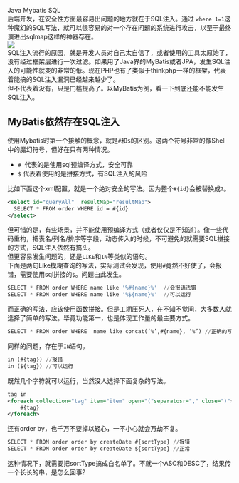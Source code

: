 Java Mybatis SQL<br />后端开发，在安全性方面最容易出问题的地方就在于SQL注入。通过 `where 1=1`这种魔幻的SQL写法，就可以很容易的对一个存在问题的系统进行攻击，以至于最终演进出sqlmap这样的神器存在。<br />![](https://cdn.nlark.com/yuque/0/2021/webp/396745/1618995784448-c9aec840-df89-46b7-8136-320691865157.webp#clientId=u6c27244c-d468-4&from=paste&id=uc9e61781&originHeight=140&originWidth=140&originalType=url&status=done&style=none&taskId=uc72676e3-0156-48b3-88b0-56cd2d346a6)<br />SQL注入流行的原因，就是开发人员对自己太自信了，或者使用的工具太原始了，没有经过框架层进行一次过滤。如果用了Java界的MyBatis或者JPA，发生SQL注入的可能性就变的非常的低。现在PHP也有了类似于thinkphp一样的框架，代表着能搞的SQL注入漏洞已经越来越少了。<br />但不代表着没有，只是门槛提高了。以MyBatis为例，看一下到底还能不能发生SQL注入。
<a name="fOtih"></a>
## MyBatis依然存在SQL注入
使用Mybatis时第一个接触的概念，就是`#`和`$`的区别。这两个符号非常的像Shell中的魔幻符号，但好在只有两种情况。

- `#`  代表的是使用sql预编译方式，安全可靠
- `$` 代表着使用的是拼接方式，有SQL注入的风险

比如下面这个xml配置，就是一个绝对安全的写法。因为整个`#{id}`会被替换成`?`。
```xml
<select id="queryAll"  resultMap="resultMap">
  SELECT * FROM order WHERE id = #{id}
</select>
```
但可惜的是，有些场景，并不能使用预编译方式（或者仅仅是不知道）。像一些代码重构，把表名/列名/排序等字段，动态传入的时候，不可避免的就需要SQL拼接的方式，SQL注入依然有搞头。<br />但更容易发生问题的，还是`LIKE`和`IN`等类似的语句。<br />下面是两句Like模糊查询的写法，实际测试会发现，使用`#`竟然不好使了，会报错，需要使用sql拼接的`$`。问题由此发生。
```sql
SELECT * FROM order WHERE name like '%#{name}%'  //会报语法错
SELECT * FROM order WHERE name like '%${name}%'  //可以运行
```
而正确的写法，应该使用函数拼接。但是工期压死人，在不知不觉间，大多数人就选择了简单的写法。毕竟功能第一，也是体现工作量的最主要方式。
```sql
SELECT * FROM order WHERE  name like concat(‘%’,#{name}, ‘%’) //正确的写法
```
同样的问题，存在于`IN`语句。
```sql
in (#{tag}) //报错
in (${tag}) //可以运行
```
既然几个字符就可以运行，当然没人选择下面复杂的写法。
```xml
tag in
<foreach collection="tag" item="item" open="("separatosr="," close=")">
	#{tag} 
</foreach>
```
还有order by，也千万不要掉以轻心，一不小心就会万劫不复。
```sql
SELECT * FROM order order by createDate #{sortType} //报错
SELECT * FROM order order by createDate ${sortType} //正常
```
这种情况下，就需要把sortType搞成白名单了。不就一个ASC和DESC了，结果传一个长长的串，是怎么回事?
